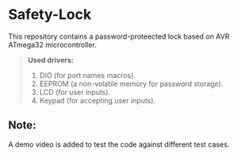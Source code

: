 # Safety-Lock
This repository contains a password-proteected lock based on AVR ATmega32 microcontroller.

>**Used drivers:**
>1. DIO (for port names macros).
>2. EEPROM (a non-volatile memory for password storage).
>3. LCD (for user inputs).
>4. Keypad (for accepting user inputs).

## Note:
A demo video is added to test the code against different test cases.
